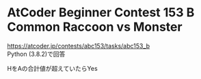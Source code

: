 # AtCoder Beginner Contest 153 B Common Raccoon vs Monster  
https://atcoder.jp/contests/abc153/tasks/abc153_b  
Python (3.8.2)で回答  

HをAの合計値が超えていたらYes
